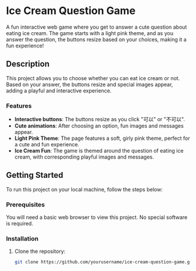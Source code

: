 # Ice Cream Question Game

A fun interactive web game where you get to answer a cute question about eating ice cream. The game starts with a light pink theme, and as you answer the question, the buttons resize based on your choices, making it a fun experience!

## Description

This project allows you to choose whether you can eat ice cream or not. Based on your answer, the buttons resize and special images appear, adding a playful and interactive experience.

### Features

- **Interactive buttons**: The buttons resize as you click "可以" or "不可以".
- **Cute animations**: After choosing an option, fun images and messages appear.
- **Light Pink Theme**: The page features a soft, girly pink theme, perfect for a cute and fun experience.
- **Ice Cream Fun**: The game is themed around the question of eating ice cream, with corresponding playful images and messages.

## Getting Started

To run this project on your local machine, follow the steps below:

### Prerequisites

You will need a basic web browser to view this project. No special software is required.

### Installation

1. Clone the repository:
   ```bash
   git clone https://github.com/yourusername/ice-cream-question-game.git
